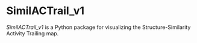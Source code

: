 # SimilACTrail_v1
*SimilACTrail_v1* is a Python package for visualizing the Structure-Similarity Activity Trailing map.
